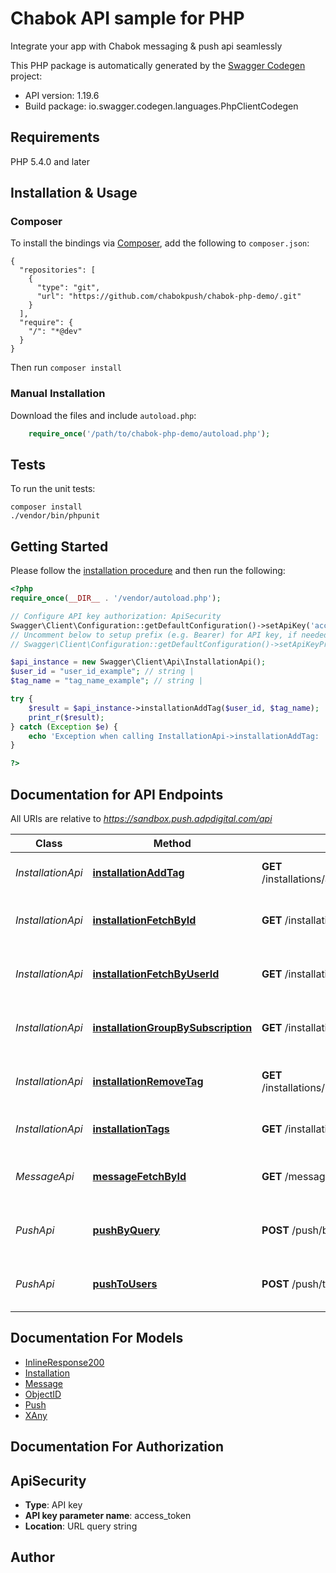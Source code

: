 # Chabok API sample for PHP
Integrate your app with Chabok messaging & push api seamlessly

This PHP package is automatically generated by the [Swagger Codegen](https://github.com/swagger-api/swagger-codegen) project:

- API version: 1.19.6
- Build package: io.swagger.codegen.languages.PhpClientCodegen

## Requirements

PHP 5.4.0 and later

## Installation & Usage
### Composer

To install the bindings via [Composer](http://getcomposer.org/), add the following to `composer.json`:

```
{
  "repositories": [
    {
      "type": "git",
      "url": "https://github.com/chabokpush/chabok-php-demo/.git"
    }
  ],
  "require": {
    "/": "*@dev"
  }
}
```

Then run `composer install`

### Manual Installation

Download the files and include `autoload.php`:

```php
    require_once('/path/to/chabok-php-demo/autoload.php');
```

## Tests

To run the unit tests:

```
composer install
./vendor/bin/phpunit
```

## Getting Started

Please follow the [installation procedure](#installation--usage) and then run the following:

```php
<?php
require_once(__DIR__ . '/vendor/autoload.php');

// Configure API key authorization: ApiSecurity
Swagger\Client\Configuration::getDefaultConfiguration()->setApiKey('access_token', 'YOUR_API_KEY');
// Uncomment below to setup prefix (e.g. Bearer) for API key, if needed
// Swagger\Client\Configuration::getDefaultConfiguration()->setApiKeyPrefix('access_token', 'Bearer');

$api_instance = new Swagger\Client\Api\InstallationApi();
$user_id = "user_id_example"; // string | 
$tag_name = "tag_name_example"; // string | 

try {
    $result = $api_instance->installationAddTag($user_id, $tag_name);
    print_r($result);
} catch (Exception $e) {
    echo 'Exception when calling InstallationApi->installationAddTag: ', $e->getMessage(), PHP_EOL;
}

?>
```

## Documentation for API Endpoints

All URIs are relative to *https://sandbox.push.adpdigital.com/api*

Class | Method | HTTP request | Description
------------ | ------------- | ------------- | -------------
*InstallationApi* | [**installationAddTag**](docs/Api/InstallationApi.md#installationaddtag) | **GET** /installations/addTag/{userId}/{tagName} | Add tag to all devices of a user
*InstallationApi* | [**installationFetchById**](docs/Api/InstallationApi.md#installationfetchbyid) | **GET** /installations/fetchById/{installationId} | Find device installation data by installationId
*InstallationApi* | [**installationFetchByUserId**](docs/Api/InstallationApi.md#installationfetchbyuserid) | **GET** /installations/fetchByUserId/{userId} | Find devices of a specific user
*InstallationApi* | [**installationGroupBySubscription**](docs/Api/InstallationApi.md#installationgroupbysubscription) | **GET** /installations/channels | List of unique channel names
*InstallationApi* | [**installationRemoveTag**](docs/Api/InstallationApi.md#installationremovetag) | **GET** /installations/removeTag/{userId}/{tagName} | Remove a tag from devices of a UserId
*InstallationApi* | [**installationTags**](docs/Api/InstallationApi.md#installationtags) | **GET** /installations/tags | List of unique tag names
*MessageApi* | [**messageFetchById**](docs/Api/MessageApi.md#messagefetchbyid) | **GET** /messages/fetchById/{messageId} | Fetch a pushed message by id
*PushApi* | [**pushByQuery**](docs/Api/PushApi.md#pushbyquery) | **POST** /push/byQuery | Push a text message to a segment of devices
*PushApi* | [**pushToUsers**](docs/Api/PushApi.md#pushtousers) | **POST** /push/toUsers | Push multiple text messages to users


## Documentation For Models

 - [InlineResponse200](docs/Model/InlineResponse200.md)
 - [Installation](docs/Model/Installation.md)
 - [Message](docs/Model/Message.md)
 - [ObjectID](docs/Model/ObjectID.md)
 - [Push](docs/Model/Push.md)
 - [XAny](docs/Model/XAny.md)


## Documentation For Authorization


## ApiSecurity

- **Type**: API key
- **API key parameter name**: access_token
- **Location**: URL query string


## Author




